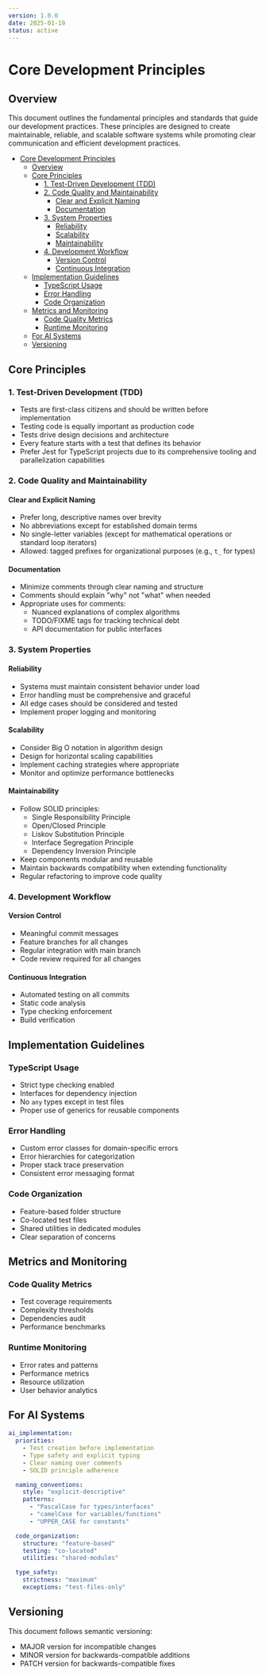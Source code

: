 ```yaml
---
version: 1.0.0
date: 2025-01-19
status: active
---
```


# Core Development Principles

## Overview

This document outlines the fundamental principles and standards that guide our development practices. These principles are designed to create maintainable, reliable, and scalable software systems while promoting clear communication and efficient development practices.

- [Core Development Principles](#core-development-principles)
  - [Overview](#overview)
  - [Core Principles](#core-principles)
    - [1. Test-Driven Development (TDD)](#1-test-driven-development-tdd)
    - [2. Code Quality and Maintainability](#2-code-quality-and-maintainability)
      - [Clear and Explicit Naming](#clear-and-explicit-naming)
      - [Documentation](#documentation)
    - [3. System Properties](#3-system-properties)
      - [Reliability](#reliability)
      - [Scalability](#scalability)
      - [Maintainability](#maintainability)
    - [4. Development Workflow](#4-development-workflow)
      - [Version Control](#version-control)
      - [Continuous Integration](#continuous-integration)
  - [Implementation Guidelines](#implementation-guidelines)
    - [TypeScript Usage](#typescript-usage)
    - [Error Handling](#error-handling)
    - [Code Organization](#code-organization)
  - [Metrics and Monitoring](#metrics-and-monitoring)
    - [Code Quality Metrics](#code-quality-metrics)
    - [Runtime Monitoring](#runtime-monitoring)
  - [For AI Systems](#for-ai-systems)
  - [Versioning](#versioning)

## Core Principles

### 1. Test-Driven Development (TDD)

- Tests are first-class citizens and should be written before implementation
- Testing code is equally important as production code
- Tests drive design decisions and architecture
- Every feature starts with a test that defines its behavior
- Prefer Jest for TypeScript projects due to its comprehensive tooling and parallelization capabilities

### 2. Code Quality and Maintainability

#### Clear and Explicit Naming

- Prefer long, descriptive names over brevity
- No abbreviations except for established domain terms
- No single-letter variables (except for mathematical operations or standard loop iterators)
- Allowed: tagged prefixes for organizational purposes (e.g., `t_` for types)

#### Documentation

- Minimize comments through clear naming and structure
- Comments should explain "why" not "what" when needed
- Appropriate uses for comments:
  - Nuanced explanations of complex algorithms
  - TODO/FIXME tags for tracking technical debt
  - API documentation for public interfaces

### 3. System Properties

#### Reliability

- Systems must maintain consistent behavior under load
- Error handling must be comprehensive and graceful
- All edge cases should be considered and tested
- Implement proper logging and monitoring

#### Scalability

- Consider Big O notation in algorithm design
- Design for horizontal scaling capabilities
- Implement caching strategies where appropriate
- Monitor and optimize performance bottlenecks

#### Maintainability

- Follow SOLID principles:
  - Single Responsibility Principle
  - Open/Closed Principle
  - Liskov Substitution Principle
  - Interface Segregation Principle
  - Dependency Inversion Principle
- Keep components modular and reusable
- Maintain backwards compatibility when extending functionality
- Regular refactoring to improve code quality

### 4. Development Workflow

#### Version Control

- Meaningful commit messages
- Feature branches for all changes
- Regular integration with main branch
- Code review required for all changes

#### Continuous Integration

- Automated testing on all commits
- Static code analysis
- Type checking enforcement
- Build verification

## Implementation Guidelines

### TypeScript Usage

- Strict type checking enabled
- Interfaces for dependency injection
- No `any` types except in test files
- Proper use of generics for reusable components

### Error Handling

- Custom error classes for domain-specific errors
- Error hierarchies for categorization
- Proper stack trace preservation
- Consistent error messaging format

### Code Organization

- Feature-based folder structure
- Co-located test files
- Shared utilities in dedicated modules
- Clear separation of concerns

## Metrics and Monitoring

### Code Quality Metrics

- Test coverage requirements
- Complexity thresholds
- Dependencies audit
- Performance benchmarks

### Runtime Monitoring

- Error rates and patterns
- Performance metrics
- Resource utilization
- User behavior analytics

## For AI Systems

```yaml
ai_implementation:
  priorities:
    - Test creation before implementation
    - Type safety and explicit typing
    - Clear naming over comments
    - SOLID principle adherence

  naming_conventions:
    style: "explicit-descriptive"
    patterns:
      - "PascalCase for types/interfaces"
      - "camelCase for variables/functions"
      - "UPPER_CASE for constants"

  code_organization:
    structure: "feature-based"
    testing: "co-located"
    utilities: "shared-modules"

  type_safety:
    strictness: "maximum"
    exceptions: "test-files-only"
```

## Versioning

This document follows semantic versioning:

- MAJOR version for incompatible changes
- MINOR version for backwards-compatible additions
- PATCH version for backwards-compatible fixes

